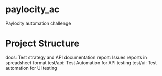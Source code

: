 # paylocity_ac
Paylocity automation challenge

# Project Structure
docs: Test strategy and API documentation
report: Issues reports in spreadsheet format
test/api: Test Automation for API testing
test/ui: Test automation for UI testing
